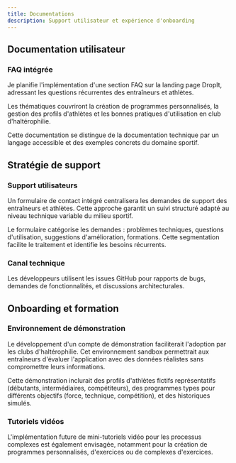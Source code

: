 ```yaml
---
title: Documentations
description: Support utilisateur et expérience d'onboarding
---
```


## Documentation utilisateur

### FAQ intégrée

Je planifie l'implémentation d'une section FAQ sur la landing page DropIt, adressant les questions récurrentes des entraîneurs et athlètes.

Les thématiques couvriront la création de programmes personnalisés, la gestion des profils d'athlètes et les bonnes pratiques d'utilisation en club d'haltérophilie.

Cette documentation se distingue de la documentation technique par un langage accessible et des exemples concrets du domaine sportif.

## Stratégie de support

### Support utilisateurs

Un formulaire de contact intégré centralisera les demandes de support des entraîneurs et athlètes. Cette approche garantit un suivi structuré adapté au niveau technique variable du milieu sportif.

Le formulaire catégorise les demandes : problèmes techniques, questions d'utilisation, suggestions d'amélioration, formations. Cette segmentation facilite le traitement et identifie les besoins récurrents.

### Canal technique

Les développeurs utilisent les issues GitHub pour rapports de bugs, demandes de fonctionnalités, et discussions architecturales.

## Onboarding et formation

### Environnement de démonstration

Le développement d'un compte de démonstration faciliterait l'adoption par les clubs d'haltérophilie. Cet environnement sandbox permettrait aux entraîneurs d'évaluer l'application avec des données réalistes sans compromettre leurs informations.

Cette démonstration inclurait des profils d'athlètes fictifs représentatifs (débutants, intermédiaires, compétiteurs), des programmes types pour différents objectifs (force, technique, compétition), et des historiques simulés.

### Tutoriels vidéos

L'implémentation future de mini-tutoriels vidéo pour les processus complexes est également envisagée, notamment pour la création de programmes personnalisés, d'exercices ou de complexes d'exercices. 

